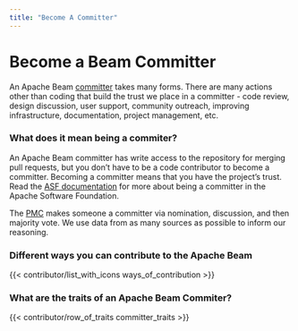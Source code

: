 ```yaml
---
title: "Become A Committer"
---
```


<!--
Licensed under the Apache License, Version 2.0 (the "License");
you may not use this file except in compliance with the License.
You may obtain a copy of the License at

http://www.apache.org/licenses/LICENSE-2.0

Unless required by applicable law or agreed to in writing, software
distributed under the License is distributed on an "AS IS" BASIS,
WITHOUT WARRANTIES OR CONDITIONS OF ANY KIND, either express or implied.
See the License for the specific language governing permissions and
limitations under the License.
-->

# Become a Beam Committer

An Apache Beam [committer](https://www.apache.org/foundation/how-it-works.html#committers) takes many forms. There are many actions other than coding that build the trust we place in a committer - code review, design discussion, user support, community outreach, improving infrastructure, documentation, project management, etc.

### What does it mean being a commiter?

An Apache Beam committer has write access to the repository for merging pull requests, but you don’t have to be a code contributor to become a committer. Becoming a committer means that you have the project’s trust. Read the [ASF documentation](https://www.apache.org/dev/committers.html#committer-responsibilities) for more about being a committer in the Apache Software Foundation.

The [PMC](https://www.apache.org/foundation/how-it-works.html#pmc-members) makes someone a committer via nomination, discussion, and then majority vote. We use data from as many sources as possible to inform our reasoning.

### Different ways you can contribute to the Apache Beam

{{< contributor/list_with_icons ways_of_contribution >}}

### What are the traits of an Apache Beam Commiter?

{{< contributor/row_of_traits committer_traits >}}
